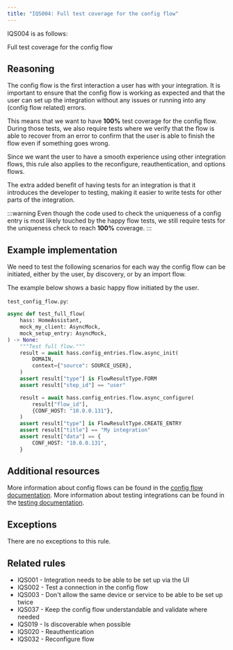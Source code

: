 ```yaml
---
title: "IQS004: Full test coverage for the config flow"
---
```


IQS004 is as follows:

Full test coverage for the config flow

## Reasoning

The config flow is the first interaction a user has with your integration.
It is important to ensure that the config flow is working as expected and that the user can set up the integration without any issues or running into any (config flow related) errors.

This means that we want to have **100%** test coverage for the config flow.
During those tests, we also require tests where we verify that the flow is able to recover from an error to confirm that the user is able to finish the flow even if something goes wrong.

Since we want the user to have a smooth experience using other integration flows, this rule also applies to the reconfigure, reauthentication, and options flows.

The extra added benefit of having tests for an integration is that it introduces the developer to testing, making it easier to write tests for other parts of the integration.

:::warning
Even though the code used to check the uniqueness of a config entry is most likely touched by the happy flow tests, we still require tests for the uniqueness check to reach **100%** coverage.
:::

## Example implementation

We need to test the following scenarios for each way the config flow can be initiated, either by the user, by discovery, or by an import flow.

The example below shows a basic happy flow initiated by the user.

`test_config_flow.py`:
```python
async def test_full_flow(
    hass: HomeAssistant,
    mock_my_client: AsyncMock,
    mock_setup_entry: AsyncMock,
) -> None:
    """Test full flow."""
    result = await hass.config_entries.flow.async_init(
        DOMAIN,
        context={"source": SOURCE_USER},
    )
    assert result["type"] is FlowResultType.FORM
    assert result["step_id"] == "user"

    result = await hass.config_entries.flow.async_configure(
        result["flow_id"],
        {CONF_HOST: "10.0.0.131"},
    )
    assert result["type"] is FlowResultType.CREATE_ENTRY
    assert result["title"] == "My integration"
    assert result["data"] == {
        CONF_HOST: "10.0.0.131",
    }
```

## Additional resources

More information about config flows can be found in the [config flow documentation](../../../config_entries_config_flow_handler).
More information about testing integrations can be found in the [testing documentation](../../../development_testing).

## Exceptions

There are no exceptions to this rule.

## Related rules

- IQS001 - Integration needs to be able to be set up via the UI
- IQS002 - Test a connection in the config flow
- IQS003 - Don't allow the same device or service to be able to be set up twice
- IQS037 - Keep the config flow understandable and validate where needed
- IQS019 - Is discoverable when possible
- IQS020 - Reauthentication
- IQS032 - Reconfigure flow